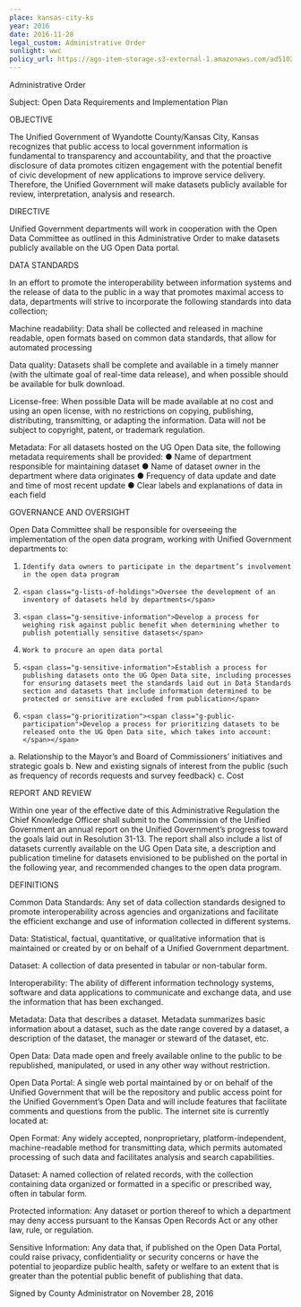```yaml
---
place: kansas-city-ks
year: 2016
date: 2016-11-28
legal_custom: Administrative Order
sunlight: wwc
policy_url: https://ago-item-storage.s3-external-1.amazonaws.com/ad51020991e34ce5bc5dd1b02d68a088/Open_Data_Admin_Policy.pdf?X-Amz-Security-Token=FQoDYXdzEPP%2F%2F%2F%2F%2F%2F%2F%2F%2F%2FwEaDLIo0KmDvccc54eZ9CKcA5thjQ7330ZI5eR0FTIBylN7%2FW6DtFCT%2FIr9d%2B2A804CdP%2FeAQp02nRxLvB8eTXmJUj4wUIPYOmhucp91pQpM7QBY%2F06MmMSZwcIsGPQqmKVGTyh4BYhPY0vqBqpCfpGh3%2FJwzRMoDPgohlXjoON69mirJp32CkzCmgzRv9Y5qoYxloERYEqStVon8ysadNB9R6J5m2r8o90bsBstZV35zvAR8jof7Ux2qvgqsOK8iYmYkCXdEWVWMF2qFBzR2k9Skd1B4nLRcl2S4tm0mOK8gkwC7xUklvmK4AYNqIDMM84dlkLHgcUrb9K%2Byw9NBno9uXCu%2FwY0KYjtDRfTfmkTkAQl0%2BsUF66BoJFQeOf5t1YClgY9D2nuebOU0%2BJKuocNmi12u5h6WhJFRFiIEQnu%2B23yQ%2FOfYrBQYOLZCrnyKUbQZMaG6wL2vgjvHdss5qtDuhh3G6wAsxKTHSM49y7uNtTQhOAzwp9b3Sfs2vO%2FbQAMr%2FvEs6eeLgvLtXL4ysLaYIE06LJzEiQsHKlLaXNS2yt7Xwztoh18sKNjXco1dbQwgU%3D&X-Amz-Algorithm=AWS4-HMAC-SHA256&X-Amz-Date=20161216T183808Z&X-Amz-SignedHeaders=host&X-Amz-Expires=300&X-Amz-Credential=ASIAIEUBQN7RMIQ5L7RA%2F20161216%2Fus-east-1%2Fs3%2Faws4_request&X-Amz-Signature=99028cb38cdb933cda4f6d06be01be78db7560f0f5f852a95eeb0f2f2504e14e
---
```


Administrative Order

Subject: Open Data Requirements and Implementation Plan

OBJECTIVE

<span class="g-proactive-release">The Unified Government of Wyandotte County/Kansas City, Kansas recognizes that public access to local government information is fundamental to transparency and accountability, and that the proactive disclosure of data promotes citizen engagement with the potential benefit of civic development of new applications to improve service delivery. Therefore, the Unified Government will make datasets publicly available for review, interpretation, analysis and research.</span>


DIRECTIVE

<span class="g-data-portals-and-websites">Unified Government departments will work in cooperation with the Open Data Committee as outlined in this Administrative Order to make datasets publicly available on the UG Open Data portal.</span>

DATA STANDARDS

<span class="g-build-on-precedent"><span class="g-open-access">In an effort to promote the interoperability between information systems and the release of data to the public in a way that promotes maximal access to data, departments will strive to incorporate the following standards into data collection;</span></span>

<span class="g-open-formats"><span class="g-thoughtful-formats">Machine readability: Data shall be collected and released in machine readable, open formats based on common data standards, that allow for automated processing</span></span>

<span class="g-open-formats"><span class="g-thoughtful-formats"><span class="g-bulk-data"><span class="g-real-time-updates"><span class="g-data-quality">Data quality: Datasets shall be complete and available in a timely manner (with the ultimate goal of real-time data release), and when possible should be available for bulk download.</span></span></span></span></span>

<span class="g-license-free">License-free: When possible Data will be made available at no cost and using an open license, with no restrictions on copying, publishing, distributing, transmitting, or adapting the information. Data will not be subject to copyright, patent, or trademark regulation.</span>

<span class="g-metadata">Metadata: For all datasets hosted on the UG Open Data site, the following metadata requirements shall be provided:</span>
●      <span class="g-metadata">Name of department responsible for maintaining dataset</span>
●      <span class="g-metadata">Name of dataset owner in the department where data originates</span>
●      <span class="g-metadata">Frequency of data update and date and time of most recent update</span>
●      <span class="g-metadata">Clear labels and explanations of data in each field</span>




GOVERNANCE AND OVERSIGHT

<span class="g-oversight-authority"><span class="g-binding-regulations">Open Data Committee shall be responsible for overseeing the implementation of the open data program, working with Unified Government departments to:</span></span>

1.     Identify data owners to participate in the department’s involvement in the open data program
2.     <span class="g-lists-of-holdings">Oversee the development of an inventory of datasets held by departments</span>
3.     <span class="g-sensitive-information">Develop a process for weighing risk against public benefit when determining whether to publish potentially sensitive datasets</span>
4.     Work to procure an open data portal
5.     <span class="g-sensitive-information">Establish a process for publishing datasets onto the UG Open Data site, including processes for ensuring datasets meet the standards laid out in Data Standards section and datasets that include information determined to be protected or sensitive are excluded from publication</span>
6.     <span class="g-prioritization"><span class="g-public-participation">Develop a process for prioritizing datasets to be released onto the UG Open Data site, which takes into account:</span></span>
a.     <span class="g-public-participation">Relationship to the Mayor’s and Board of Commissioners’ initiatives and strategic goals</span>
b.     <span class="g-public-participation">New and existing signals of interest from the public (such as frequency of records requests and survey feedback)</span>
c.     Cost

REPORT AND REVIEW

<span class="g-goals-and-values"><span class="g-future-review">Within one year of the effective date of this Administrative Regulation </span><span class="g-oversight-authority"><span class="g-future-review">the Chief Knowledge Officer shall submit to the Commission of the Unified Government an annual report on the Unified Government’s progress toward the goals laid out in Resolution 31-13.</span></span> The report shall also include a list of datasets currently available on the UG Open Data site, a description and publication timeline for datasets envisioned to be published on the portal in the following year, and recommended changes to the open data program.</span>

DEFINITIONS

Common Data Standards: Any set of data collection standards designed to promote interoperability across agencies and organizations and facilitate the efficient exchange and use of information collected in different systems.

<span class="def-data">Data: Statistical, factual, quantitative, or qualitative information that is maintained or created by or on behalf of a Unified Government department.</span>

Dataset: A collection of data presented in tabular or non-tabular form.

Interoperability: The ability of different information technology systems, software and data applications to communicate and exchange data, and use the information that has been exchanged.

Metadata: Data that describes a dataset. Metadata summarizes basic information about a dataset, such as the date range covered by a dataset, a description of the dataset, the manager or steward of the dataset, etc.

<span class="def-open">Open Data: Data made open and freely available online to the public to be republished, manipulated, or used in any other way without restriction.</span>

Open Data Portal: A single web portal maintained by or on behalf of the Unified Government that will be the repository and public access point for the Unified Government’s Open Data and will include features that facilitate comments and questions from the public. The internet site is currently located at:

Open Format: Any widely accepted, nonproprietary, platform-independent, machine-readable method for transmitting data, which permits automated processing of such data and facilitates analysis and search capabilities.

Dataset: A named collection of related records, with the collection containing data organized or formatted in a specific or prescribed way, often in tabular form.

Protected information: Any dataset or portion thereof to which a department may deny access pursuant to the Kansas Open Records Act or any other law, rule, or regulation.

Sensitive Information: Any data that, if published on the Open Data Portal, could raise privacy, confidentiality or security concerns or have the potential to jeopardize public health, safety or welfare to an extent that is greater than the potential public benefit of publishing that data.

Signed by County Administrator on November 28, 2016
